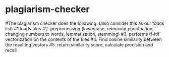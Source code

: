 # plagiarism-checker

#The plagiarism checker does the following: (also consider this as our todos list)
#1.loads files 
#2. preprocessing (lowercase, removing punctuation, changing numbers to words, lemmatization, stemming) 
#3. performs tf-idf vectorization on the contents of the files
#4. Find cosine similarity between the resulting vectors
#5. return similarity score, calculate precision and recall